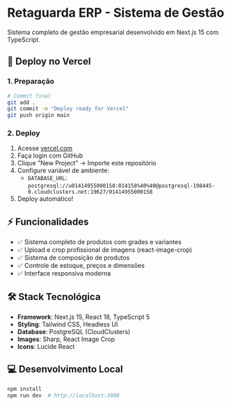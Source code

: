 # Retaguarda ERP - Sistema de Gestão

Sistema completo de gestão empresarial desenvolvido em Next.js 15 com TypeScript.

## 🚀 Deploy no Vercel

### 1. Preparação
```bash
# Commit final
git add .
git commit -m "Deploy ready for Vercel"
git push origin main
```

### 2. Deploy
1. Acesse [vercel.com](https://vercel.com)
2. Faça login com GitHub
3. Clique "New Project" → Importe este repositório
4. Configure variável de ambiente:
   - `DATABASE_URL`: `postgresql://u01414955000158:014158%40%40@postgresql-198445-0.cloudclusters.net:19627/01414955000158`
5. Deploy automático!

## ⚡ Funcionalidades

- ✅ Sistema completo de produtos com grades e variantes  
- ✅ Upload e crop profissional de imagens (react-image-crop)
- ✅ Sistema de composição de produtos
- ✅ Controle de estoque, preços e dimensões  
- ✅ Interface responsiva moderna

## 🛠️ Stack Tecnológica

- **Framework**: Next.js 15, React 18, TypeScript 5
- **Styling**: Tailwind CSS, Headless UI
- **Database**: PostgreSQL (CloudClusters) 
- **Images**: Sharp, React Image Crop
- **Icons**: Lucide React

## 💻 Desenvolvimento Local

```bash
npm install
npm run dev  # http://localhost:3000
```